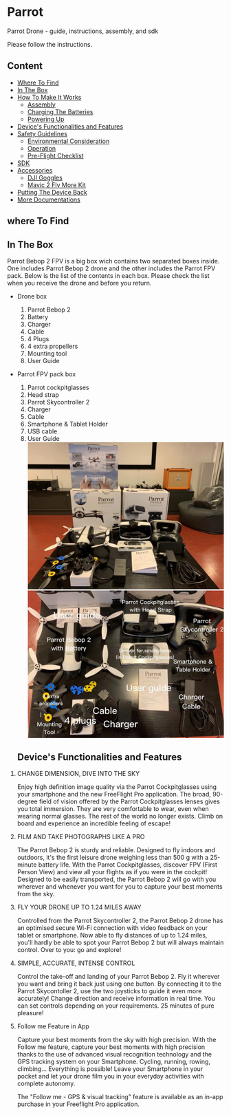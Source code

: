 # Parrot
Parrot Drone - guide, instructions, assembly, and sdk

Please follow the instructions.

## Content
* [Where To Find](#where-to-find)
* [In The Box](#in-the-box)
* [How To Make It Works](#how-to-make-it-works)
  * [Assembly](#assembly)
  * [Charging The Batteries](#charging-the-batteries)
  * [Powering Up](#powering-up)
* [Device's Functionalities and Features](#devices-functionalities-and-features)
* [Safety Guidelines](#safety-guidelines)
  * [Environmental Consideration](#environmental-consideration)
  * [Operation](#operation)
  * [Pre-Flight Checklist](pre-flight-checklist)
* [SDK](#sdk)
* [Accessories](#accessories)
  * [DJI Goggles](DJIGoggles)
  * [Mavic 2 Fly More Kit](#mavic-2-fly-more-kit)
* [Putting The Device Back](#putting-the-device-back)
* [More Documentations](more-documentations)

## where To Find



## In The Box
Parrot Bebop 2 FPV is a big box wich contains two separated boxes inside. One includes Parrot Bebop 2 drone and the other includes the Parrot FPV pack. Below is the list of the contents in each box. Please check the list when you receive the drone and before you return.
* Drone box
  1. Parrot Bebop 2
  2. Battery
  3. Charger
  4. Cable
  5. 4 Plugs
  6. 4 extra propellers
  7. Mounting tool
  8. User Guide
* Parrot FPV pack box
  1. Parrot cockpitglasses
  2. Head strap
  3. Parrot Skycontroller 2
  4. Charger
  5. Cable
  6. Smartphone & Tablet Holder
  7. USB cable
  8. User Guide
  ![alt text](/images/content.jpg)
  ![alt text](/images/details.jpg)
  
  ## Device's Functionalities and Features
1. CHANGE DIMENSION, DIVE INTO THE SKY
  
   Enjoy high definition image quality via the Parrot Cockpitglasses using your smartphone and the new FreeFlight Pro application. The broad, 90-degree field of vision offered by the Parrot Cockpitglasses lenses gives you total immersion. They are very comfortable to wear, even when wearing normal glasses. The rest of the world no longer exists. Climb on board and experience an incredible feeling of escape!

2. FILM AND TAKE PHOTOGRAPHS LIKE A PRO
   
   The Parrot Bebop 2 is sturdy and reliable. Designed to fly indoors and outdoors, it's the first leisure drone weighing less than 500 g with a 25-minute battery life. With the Parrot Cockpitglasses, discover FPV (First Person View) and view all your flights as if you were in the cockpit! Designed to be easily transported, the Parrot Bebop 2 will go with you wherever and whenever you want for you to capture your best moments from the sky.

3. FLY YOUR DRONE UP TO 1.24 MILES AWAY
   
   Controlled from the Parrot Skycontroller 2, the Parrot Bebop 2 drone has an optimised secure Wi-Fi connection with video feedback on your tablet or smartphone. Now able to fly distances of up to 1.24 miles, you'll hardly be able to spot your Parrot Bebop 2 but will always maintain control. Over to you: go and explore!

4. SIMPLE, ACCURATE, INTENSE CONTROL

   Control the take-off and landing of your Parrot Bebop 2. Fly it wherever you want and bring it back just using one button. By connecting it to the Parrot Skycontoller 2, use the two joysticks to guide it even more accurately! Change direction and receive information in real time. You can set controls depending on your requirements. 25 minutes of pure pleasure!

5. Follow me Feature in App
   
   Capture your best moments from the sky with high precision. With the Follow me feature, capture your best moments with high precision thanks to the use of advanced visual recognition technology and the GPS tracking system on your Smartphone. Cycling, running, rowing, climbing… Everything is possible! Leave your Smartphone in your pocket and let your drone film you in your everyday activities with complete autonomy.

   The "Follow me - GPS & visual tracking" feature is available as an in-app purchase in your Freeflight Pro application.

